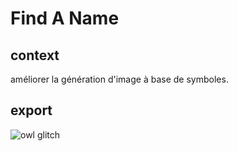 # Find A Name

## context

améliorer la génération d'image à base de symboles.  

## export

![owl glitch](https://media.giphy.com/media/dWqrqCDDBREgUfd3k6/giphy.gif)
